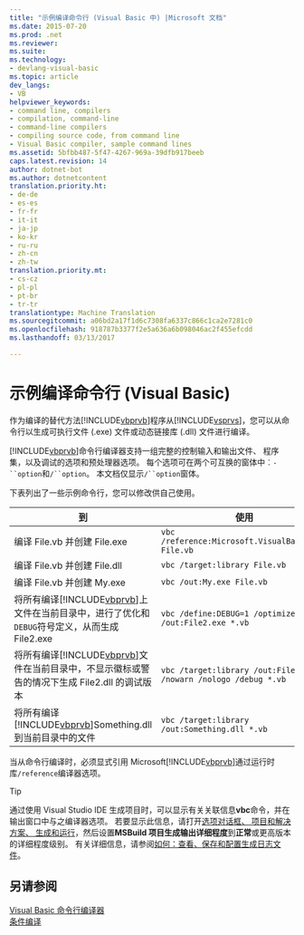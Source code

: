 ```yaml
---
title: "示例编译命令行 (Visual Basic 中) |Microsoft 文档"
ms.date: 2015-07-20
ms.prod: .net
ms.reviewer: 
ms.suite: 
ms.technology:
- devlang-visual-basic
ms.topic: article
dev_langs:
- VB
helpviewer_keywords:
- command line, compilers
- compilation, command-line
- command-line compilers
- compiling source code, from command line
- Visual Basic compiler, sample command lines
ms.assetid: 5bfbb487-5f47-4267-969a-39dfb917beeb
caps.latest.revision: 14
author: dotnet-bot
ms.author: dotnetcontent
translation.priority.ht:
- de-de
- es-es
- fr-fr
- it-it
- ja-jp
- ko-kr
- ru-ru
- zh-cn
- zh-tw
translation.priority.mt:
- cs-cz
- pl-pl
- pt-br
- tr-tr
translationtype: Machine Translation
ms.sourcegitcommit: a06bd2a17f1d6c7308fa6337c866c1ca2e7281c0
ms.openlocfilehash: 918787b3377f2e5a636a6b098046ac2f455efcdd
ms.lasthandoff: 03/13/2017

---
```

# <a name="sample-compilation-command-lines-visual-basic"></a>示例编译命令行 (Visual Basic)
作为编译的替代方法[!INCLUDE[vbprvb](../../../csharp/programming-guide/concepts/linq/includes/vbprvb_md.md)]程序从[!INCLUDE[vsprvs](../../../csharp/includes/vsprvs_md.md)]，您可以从命令行以生成可执行文件 (.exe) 文件或动态链接库 (.dll) 文件进行编译。  
  
 [!INCLUDE[vbprvb](../../../csharp/programming-guide/concepts/linq/includes/vbprvb_md.md)]命令行编译器支持一组完整的控制输入和输出文件、 程序集，以及调试的选项和预处理器选项。 每个选项可在两个可互换的窗体中︰`-``option`和`/``option`。 本文档仅显示`/``option`窗体。  
  
 下表列出了一些示例命令行，您可以修改供自己使用。  
  
|到|使用|  
|--------|---------|  
|编译 File.vb 并创建 File.exe|`vbc /reference:Microsoft.VisualBasic.dll File.vb`|  
|编译 File.vb 并创建 File.dll|`vbc /target:library File.vb`|  
|编译 File.vb 并创建 My.exe|`vbc /out:My.exe File.vb`|  
|将所有编译[!INCLUDE[vbprvb](../../../csharp/programming-guide/concepts/linq/includes/vbprvb_md.md)]上文件在当前目录中，进行了优化和`DEBUG`符号定义，从而生成 File2.exe|`vbc /define:DEBUG=1 /optimize /out:File2.exe *.vb`|  
|将所有编译[!INCLUDE[vbprvb](../../../csharp/programming-guide/concepts/linq/includes/vbprvb_md.md)]文件在当前目录中，不显示徽标或警告的情况下生成 File2.dll 的调试版本|`vbc /target:library /out:File2.dll /nowarn /nologo /debug *.vb`|  
|将所有编译[!INCLUDE[vbprvb](../../../csharp/programming-guide/concepts/linq/includes/vbprvb_md.md)]Something.dll 到当前目录中的文件|`vbc /target:library /out:Something.dll *.vb`|  
  
 当从命令行编译时，必须显式引用 Microsoft[!INCLUDE[vbprvb](../../../csharp/programming-guide/concepts/linq/includes/vbprvb_md.md)]通过运行时库`/reference`编译器选项。  
  
> [!TIP]
>  通过使用 Visual Studio IDE 生成项目时，可以显示有关关联信息**vbc**命令，并在输出窗口中与之编译器选项。 若要显示此信息，请打开[选项对话框、 项目和解决方案、 生成和运行](https://docs.microsoft.com/visualstudio/ide/reference/options-dialog-box-projects-and-solutions-build-and-run)，然后设置**MSBuild 项目生成输出详细程度**到**正常**或更高版本的详细程度级别。 有关详细信息，请参阅[如何：查看、保存和配置生成日志文件](http://msdn.microsoft.com/library/75d38b76-26d6-4f43-bbe7-cbacd7cc81e7)。  
  
## <a name="see-also"></a>另请参阅  
 [Visual Basic 命令行编译器](../../../visual-basic/reference/command-line-compiler/index.md)   
 [条件编译](../../../visual-basic/programming-guide/program-structure/conditional-compilation.md)
